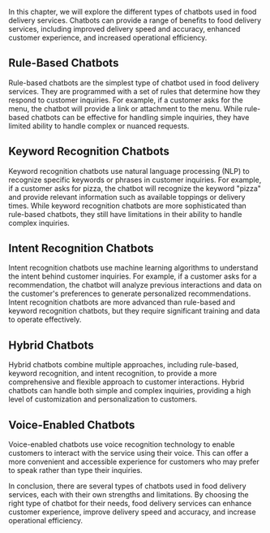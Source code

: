 

In this chapter, we will explore the different types of chatbots used in food delivery services. Chatbots can provide a range of benefits to food delivery services, including improved delivery speed and accuracy, enhanced customer experience, and increased operational efficiency.

Rule-Based Chatbots
-------------------

Rule-based chatbots are the simplest type of chatbot used in food delivery services. They are programmed with a set of rules that determine how they respond to customer inquiries. For example, if a customer asks for the menu, the chatbot will provide a link or attachment to the menu. While rule-based chatbots can be effective for handling simple inquiries, they have limited ability to handle complex or nuanced requests.

Keyword Recognition Chatbots
----------------------------

Keyword recognition chatbots use natural language processing (NLP) to recognize specific keywords or phrases in customer inquiries. For example, if a customer asks for pizza, the chatbot will recognize the keyword "pizza" and provide relevant information such as available toppings or delivery times. While keyword recognition chatbots are more sophisticated than rule-based chatbots, they still have limitations in their ability to handle complex inquiries.

Intent Recognition Chatbots
---------------------------

Intent recognition chatbots use machine learning algorithms to understand the intent behind customer inquiries. For example, if a customer asks for a recommendation, the chatbot will analyze previous interactions and data on the customer's preferences to generate personalized recommendations. Intent recognition chatbots are more advanced than rule-based and keyword recognition chatbots, but they require significant training and data to operate effectively.

Hybrid Chatbots
---------------

Hybrid chatbots combine multiple approaches, including rule-based, keyword recognition, and intent recognition, to provide a more comprehensive and flexible approach to customer interactions. Hybrid chatbots can handle both simple and complex inquiries, providing a high level of customization and personalization to customers.

Voice-Enabled Chatbots
----------------------

Voice-enabled chatbots use voice recognition technology to enable customers to interact with the service using their voice. This can offer a more convenient and accessible experience for customers who may prefer to speak rather than type their inquiries.

In conclusion, there are several types of chatbots used in food delivery services, each with their own strengths and limitations. By choosing the right type of chatbot for their needs, food delivery services can enhance customer experience, improve delivery speed and accuracy, and increase operational efficiency.


